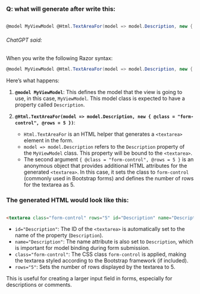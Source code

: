 ### Q:  what will generate after write this: 
```cs

@model MyViewModel @Html.TextAreaFor(model => model.Description, new { @class = "form-control", @rows = 5 })
```


###### ChatGPT said:

When you write the following Razor syntax:

```csharp
@model MyViewModel @Html.TextAreaFor(model => model.Description, new { @class = "form-control", @rows = 5 })
```

Here’s what happens:

1. **`@model MyViewModel`**: This defines the model that the view is going to use, in this case, `MyViewModel`. This model class is expected to have a property called `Description`.
    
2. **`@Html.TextAreaFor(model => model.Description, new { @class = "form-control", @rows = 5 })`**:
    
    - `Html.TextAreaFor` is an HTML helper that generates a `<textarea>` element in the form.
    - `model => model.Description` refers to the `Description` property of the `MyViewModel` class. This property will be bound to the `<textarea>`.
    - The second argument `{ @class = "form-control", @rows = 5 }` is an anonymous object that provides additional HTML attributes for the generated `<textarea>`. In this case, it sets the class to `form-control` (commonly used in Bootstrap forms) and defines the number of rows for the textarea as 5.

### The generated HTML would look like this:

```html

<textarea class="form-control" rows="5" id="Description" name="Description"></textarea>
```


- `id="Description"`: The ID of the `<textarea>` is automatically set to the name of the property (`Description`).
- `name="Description"`: The name attribute is also set to `Description`, which is important for model binding during form submission.
- `class="form-control"`: The CSS class `form-control` is applied, making the textarea styled according to the Bootstrap framework (if included).
- `rows="5"`: Sets the number of rows displayed by the textarea to 5.

This is useful for creating a larger input field in forms, especially for descriptions or comments.
